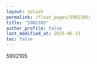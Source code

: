 ```yaml
---
layout: splash
permalink: /float_pages/5902105/
title: "5902105"
author_profile: false
last_modified_at: 2025-06-13
toc: false
---
```

 
5902105
